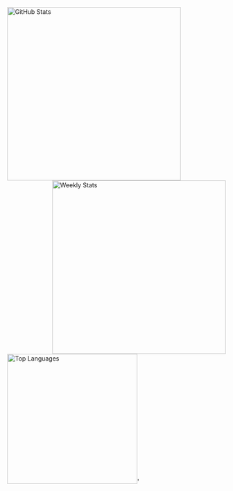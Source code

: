 <img width="400" align="left" alt="GitHub Stats" src="https://github-readme-stats.vercel.app/api?username=s0kil&count_private=true&theme=graywhite&custom_title=GitHub%20Stats&hide_border=true&hide_rank=true&disable_animations=true&cache_seconds=1800&text_color=586069&title_color=24292e" />

<img width="400" align="right" alt="Weekly Stats" src="https://github-readme-stats.vercel.app/api/wakatime?username=s0kil&layout=compact&custom_title=Weekly%20Stats&theme=graywhite&hide_border=true&hide_progress=true&cache_seconds=1800&text_color=586069&title_color=24292e" />

<img width="300" alt="Top Languages" src="https://github-readme-stats.vercel.app/api/top-langs/?username=s0kil&layout=compact&langs_count=10&hide=html,css&theme=graywhite&hide_border=true&cache_seconds=1800&text_color=586069&title_color=24292e" />'
